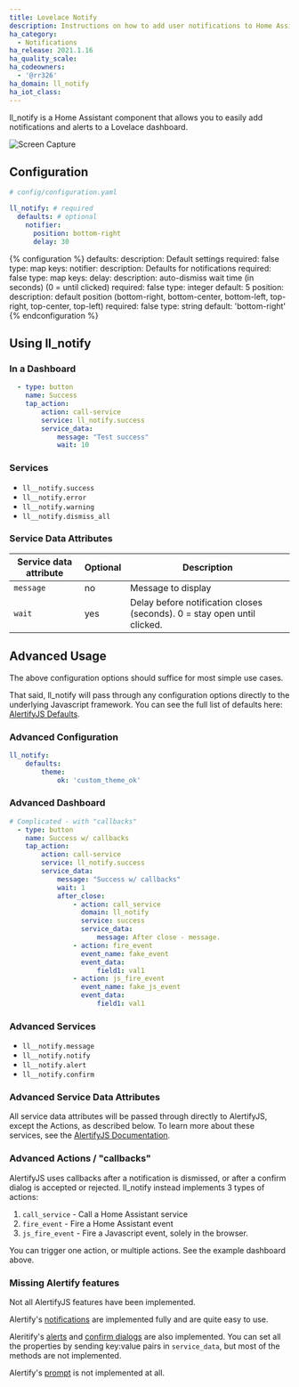 ```yaml
---
title: Lovelace Notify
description: Instructions on how to add user notifications to Home Assistant.
ha_category:
  - Notifications
ha_release: 2021.1.16
ha_quality_scale: 
ha_codeowners:
  - '@rr326'
ha_domain: ll_notify
ha_iot_class:
---
```


ll_notify is a Home Assistant component that allows you to easily add notifications and alerts to a Lovelace dashboard.

![Screen Capture](/images/lovelace/ll_notify.gif)

## Configuration

```yaml
# config/configuration.yaml

ll_notify: # required
  defaults: # optional
    notifier:
      position: bottom-right
      delay: 30
```

{% configuration %}
defaults:
    description: Default settings
    required: false
    type: map
    keys:
        notifier:
            description: Defaults for notifications
            required: false
            type: map
            keys:
                delay:
                    description: auto-dismiss wait time (in seconds)  (0 = until clicked)
                    required: false
                    type: integer
                    default: 5
                position:
                    description: default position (bottom-right, bottom-center, bottom-left, top-right, top-center, top-left)
                    required: false
                    type: string
                    default: 'bottom-right'
{% endconfiguration %}

## Using ll_notify

### In a Dashboard

```yaml
  - type: button
    name: Success
    tap_action:
        action: call-service
        service: ll_notify.success
        service_data:
            message: "Test success"
            wait: 10
```

### Services

* `ll__notify.success`
* `ll__notify.error`
* `ll__notify.warning`
* `ll__notify.dismiss_all`

### Service Data Attributes

| Service data attribute | Optional | Description                                                                                          |
| ---------------------- | -------- | ---------------------------------------------------------------------------------------------------- |
| `message`            | no       | Message to display |
| `wait`               | yes      | Delay before notification closes (seconds). 0 = stay open until clicked.|

## Advanced Usage

The above configuration options should suffice for most simple use cases.

That said, ll_notify will pass through any configuration options directly to the underlying Javascript framework. You can see the full list of defaults here: [AlertifyJS Defaults](https://alertifyjs.com/guide.html#defaults). 

### Advanced Configuration

```yaml
ll_notify:
    defaults: 
        theme:
            ok: 'custom_theme_ok'
```

### Advanced Dashboard

```yaml
# Complicated - with "callbacks"
  - type: button
    name: Success w/ callbacks
    tap_action:
        action: call-service
        service: ll_notify.success
        service_data:
            message: "Success w/ callbacks"
            wait: 1
            after_close:
                - action: call_service
                  domain: ll_notify
                  service: success
                  service_data:
                      message: After close - message.
                - action: fire_event
                  event_name: fake_event
                  event_data:
                      field1: val1
                - action: js_fire_event
                  event_name: fake_js_event
                  event_data:
                      field1: val1
```

### Advanced Services

* `ll__notify.message`
* `ll__notify.notify`
* `ll__notify.alert`
* `ll__notify.confirm`

### Advanced Service Data Attributes

All service data attributes will be passed through directly to AlertifyJS, except the Actions, as described below. To learn more about these services, see the [AlertifyJS Documentation](https://alertifyjs.com/).

### Advanced Actions / "callbacks"

AlertifyJS uses callbacks after a notification is dismissed, or after a confirm dialog is accepted or rejected. ll_notify instead implements 3 types of actions:

1. `call_service` - Call a Home Assistant service
2. `fire_event` - Fire a Home Assistant event
3. `js_fire_event` - Fire a Javascript event, solely in the browser.

You can trigger one action, or multiple actions. See the example dashboard above.

### Missing Alertify features

Not all AlertifyJS features have been implemented.

Alertify's [notifications](https://alertifyjs.com/notifier.html) are implemented fully and are quite easy to use.

Aleritify's [alerts](https://alertifyjs.com/alert.html) and [confirm dialogs](https://alertifyjs.com/confirm.html) are also implemented. You can set all the properties by sending key:value pairs in `service_data`, but most of the methods are not implemented.

Alertify's [prompt](https://alertifyjs.com/prompt.html) is not implemented at all.
